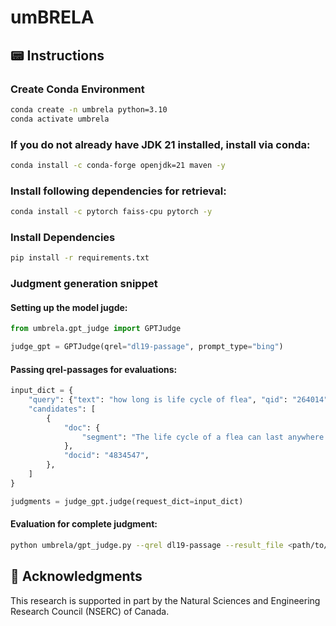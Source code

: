 # umBRELA

## 📟 Instructions

### Create Conda Environment

```bash
conda create -n umbrela python=3.10
conda activate umbrela
```

### If you do not already have JDK 21 installed, install via conda:
```bash
conda install -c conda-forge openjdk=21 maven -y
```

### Install following dependencies for retrieval:
```bash
conda install -c pytorch faiss-cpu pytorch -y
```

### Install Dependencies
```bash
pip install -r requirements.txt
```

### Judgment generation snippet

#### Setting up the model jugde:
```python
from umbrela.gpt_judge import GPTJudge

judge_gpt = GPTJudge(qrel="dl19-passage", prompt_type="bing")
```

#### Passing qrel-passages for evaluations:
```python
input_dict = {
    "query": {"text": "how long is life cycle of flea", "qid": "264014"},
    "candidates": [
        {
            "doc": {
                "segment": "The life cycle of a flea can last anywhere from 20 days to an entire year. It depends on how long the flea remains in the dormant stage (eggs, larvae, pupa). Outside influences, such as weather, affect the flea cycle. A female flea can lay around 20 to 25 eggs in one day."
            },
            "docid": "4834547",
        },
    ]
}

judgments = judge_gpt.judge(request_dict=input_dict)
```

#### Evaluation for complete judgment:
```bash
python umbrela/gpt_judge.py --qrel dl19-passage --result_file <path/to/result-file> --prompt_type bing --model gpt-35-t --few_shot_count 0 --removal_fraction 1
```


## 🙏 Acknowledgments

This research is supported in part by the Natural Sciences and Engineering Research Council (NSERC) of Canada.